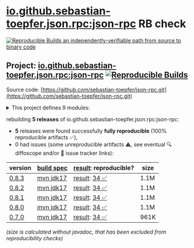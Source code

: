 [io.github.sebastian-toepfer.json.rpc:json-rpc](https://central.sonatype.com/artifact/io.github.sebastian-toepfer.json.rpc/json-rpc/versions) RB check
=======

[![Reproducible Builds](https://reproducible-builds.org/images/logos/rb.svg) an independently-verifiable path from source to binary code](https://reproducible-builds.org/)

## Project: [io.github.sebastian-toepfer.json.rpc:json-rpc](https://central.sonatype.com/artifact/io.github.sebastian-toepfer.json.rpc/json-rpc/versions) [![Reproducible Builds](https://img.shields.io/endpoint?url=https://raw.githubusercontent.com/jvm-repo-rebuild/reproducible-central/master/content/io/github/sebastian-toepfer/json/rpc/json-rpc/badge.json)](https://github.com/jvm-repo-rebuild/reproducible-central/blob/master/content/io/github/sebastian-toepfer/json/rpc/json-rpc/README.md)

Source code: [https://github.com/sebastian-toepfer/json-rpc.git](https://github.com/sebastian-toepfer/json-rpc.git)

<details><summary>This project defines 9 modules:</summary>

* [io.github.sebastian-toepfer.json.rpc.extension:json-rpc-extension](https://central.sonatype.com/artifact/io.github.sebastian-toepfer.json.rpc.extension/json-rpc-extension/0.8.3)
* [io.github.sebastian-toepfer.json.rpc.extension:json-rpc-extension-micrometer](https://central.sonatype.com/artifact/io.github.sebastian-toepfer.json.rpc.extension/json-rpc-extension-micrometer/0.8.3)
* [io.github.sebastian-toepfer.json.rpc.extension:json-rpc-extension-openrpc](https://central.sonatype.com/artifact/io.github.sebastian-toepfer.json.rpc.extension/json-rpc-extension-openrpc/0.8.3)
* [io.github.sebastian-toepfer.json.rpc:json-rpc](https://central.sonatype.com/artifact/io.github.sebastian-toepfer.json.rpc/json-rpc/0.8.3)
* [io.github.sebastian-toepfer.json.rpc:json-rpc-boundary](https://central.sonatype.com/artifact/io.github.sebastian-toepfer.json.rpc/json-rpc-boundary/0.8.3)
* [io.github.sebastian-toepfer.json.rpc:json-rpc-extension-openrpc](https://central.sonatype.com/artifact/io.github.sebastian-toepfer.json.rpc/json-rpc-extension-openrpc/0.8.3)
* [io.github.sebastian-toepfer.json.rpc:json-rpc-runtime](https://central.sonatype.com/artifact/io.github.sebastian-toepfer.json.rpc/json-rpc-runtime/0.8.3)
* [io.github.sebastian-toepfer.json.rpc:json-rpc-spring-integration-autoconfigure](https://central.sonatype.com/artifact/io.github.sebastian-toepfer.json.rpc/json-rpc-spring-integration-autoconfigure/0.8.3)
* [io.github.sebastian-toepfer.json.rpc:json-rpc-spring-integration-starter](https://central.sonatype.com/artifact/io.github.sebastian-toepfer.json.rpc/json-rpc-spring-integration-starter/0.8.3)
</details>

rebuilding **5 releases** of io.github.sebastian-toepfer.json.rpc:json-rpc:
- **5** releases were found successfully **fully reproducible** (100% reproducible artifacts :white_check_mark:),
- 0 had issues (some unreproducible artifacts :warning:, see eventual :mag: diffoscope and/or :memo: issue tracker links):

| version | [build spec](/BUILDSPEC.md) | [result](https://reproducible-builds.org/docs/jvm/): reproducible? | size |
| -- | --------- | ------ | -- |
| [0.8.3](https://central.sonatype.com/artifact/io.github.sebastian-toepfer.json.rpc/json-rpc/0.8.3/pom) | [mvn jdk17](json-rpc-0.8.3.buildspec) | [result](json-rpc-0.8.3.buildinfo): [34 :white_check_mark: ](json-rpc-0.8.3.buildcompare) | 1.1M |
| [0.8.2](https://central.sonatype.com/artifact/io.github.sebastian-toepfer.json.rpc/json-rpc/0.8.2/pom) | [mvn jdk17](json-rpc-0.8.2.buildspec) | [result](json-rpc-0.8.2.buildinfo): [34 :white_check_mark: ](json-rpc-0.8.2.buildcompare) | 1.1M |
| [0.8.1](https://central.sonatype.com/artifact/io.github.sebastian-toepfer.json.rpc/json-rpc/0.8.1/pom) | [mvn jdk17](json-rpc-0.8.1.buildspec) | [result](json-rpc-0.8.1.buildinfo): [34 :white_check_mark: ](json-rpc-0.8.1.buildcompare) | 1.1M |
| [0.8.0](https://central.sonatype.com/artifact/io.github.sebastian-toepfer.json.rpc/json-rpc/0.8.0/pom) | [mvn jdk17](json-rpc-0.8.0.buildspec) | [result](json-rpc-0.8.0.buildinfo): [34 :white_check_mark: ](json-rpc-0.8.0.buildcompare) | 1.1M |
| [0.7.0](https://central.sonatype.com/artifact/io.github.sebastian-toepfer.json.rpc/json-rpc/0.7.0/pom) | [mvn jdk17](json-rpc-0.7.0.buildspec) | [result](json-rpc-0.7.0.buildinfo): [34 :white_check_mark: ](json-rpc-0.7.0.buildcompare) | 961K |

<i>(size is calculated without javadoc, that has been excluded from reproducibility checks)</i>
